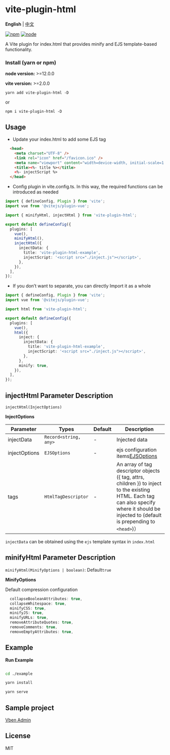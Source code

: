 # vite-plugin-html

**English** | [中文](./README.zh_CN.md)

[![npm][npm-img]][npm-url] [![node][node-img]][node-url]

A Vite plugin for index.html that provides minify and EJS template-based functionality.

### Install (yarn or npm)

**node version:** >=12.0.0

**vite version:** >=2.0.0

```
yarn add vite-plugin-html -D
```

or

```
npm i vite-plugin-html -D
```

## Usage

- Update your index.html to add some EJS tag

```html
  <head>
    <meta charset="UTF-8" />
    <link rel="icon" href="/favicon.ico" />
    <meta name="viewport" content="width=device-width, initial-scale=1.0" />
    <title><%- title %></title>
    <%- injectScript %>
  </head>
```


- Config plugin in vite.config.ts. In this way, the required functions can be introduced as needed

```ts
import { defineConfig, Plugin } from 'vite';
import vue from '@vitejs/plugin-vue';

import { minifyHtml, injectHtml } from 'vite-plugin-html';

export default defineConfig({
  plugins: [
    vue(),
    minifyHtml(),
    injectHtml({
      injectData: {
        title: 'vite-plugin-html-example',
        injectScript: '<script src="./inject.js"></script>',
      },
    }),
  ],
});
```

- If you don’t want to separate, you can directly Import it as a whole

```ts
import { defineConfig, Plugin } from 'vite';
import vue from '@vitejs/plugin-vue';

import html from 'vite-plugin-html';

export default defineConfig({
  plugins: [
    vue(),
    html({
      inject: {
        injectData: {
          title: 'vite-plugin-html-example',
          injectScript: '<script src="./inject.js"></script>',
        },
      },
      minify: true,
    }),
  ],
});
```

## injectHtml Parameter Description

`injectHtml(InjectOptions)`

**InjectOptions**

| Parameter | Types | Default | Description |
| --- | --- | --- | --- |
| injectData | `Record<string, any>` | - | Injected data |
| injectOptions | `EJSOptions` | - | ejs configuration items[EJSOptions](https://github.com/mde/ejs#options) |
| tags | `HtmlTagDescriptor` | - | An array of tag descriptor objects ({ tag, attrs, children }) to inject to the existing HTML. Each tag can also specify where it should be injected to (default is prepending to `<head>`)） |

`injectData` can be obtained using the `ejs` template syntax in `index.html`

## minifyHtml Parameter Description

`minifyHtml(MinifyOptions | boolean)`: Default`true`

**MinifyOptions**

Default compression configuration

```ts
  collapseBooleanAttributes: true,
  collapseWhitespace: true,
  minifyCSS: true,
  minifyJS: true,
  minifyURLs: true,
  removeAttributeQuotes: true,
  removeComments: true,
  removeEmptyAttributes: true,
```

## Example

**Run Example**

```bash

cd ./example

yarn install

yarn serve

```

## Sample project

[Vben Admin](https://github.com/anncwb/vue-vben-admin)

## License

MIT

[npm-img]: https://img.shields.io/npm/v/vite-plugin-html.svg
[npm-url]: https://npmjs.com/package/vite-plugin-html
[node-img]: https://img.shields.io/node/v/vite-plugin-html.svg
[node-url]: https://nodejs.org/en/about/releases/
